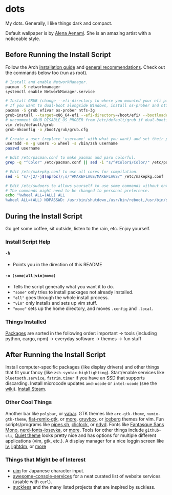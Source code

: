 # dots
 My dots. Generally, I like things dark and compact.

Default wallpaper is by [Alena Aenami](https://www.artstation.com/aenamiart). She is an amazing artist with a noticeable style.

## Before Running the Install Script
Follow the Arch [installation guide](https://wiki.archlinux.org/title/Installation_guide) and [general recommendations](https://wiki.archlinux.org/title/General_recommendations). 
Check out the commands below too (run as root).

```sh
# Install and enable NetworkManager.
pacman -S networkmanager
systemctl enable NetworkManager.service

# Install GRUB (change --efi-directory to where you mounted your efi partition)
# If you want to dual-boot alongside Windows, install os-prober and ntfs-3g
pacman -S grub efivar os-prober ntfs-3g
grub-install --target=x86_64-efi --efi-directory=/boot/efi/ --bootloader-id=GRUB
# uncomment GRUB_DISABLE_OS_PROBER from /etc/default/grub if dual-booting
vim /etc/default/grub
grub-mkconfig -o /boot/grub/grub.cfg

# Create a user (replace 'username' with what you want) and set their password.
useradd -m -g users -G wheel -s /bin/zsh username
passwd username

# Edit /etc/pacman.conf to make pacman and paru colorful.
grep -q "^Color" /etc/pacman.conf || sed -i "s/^#Color$/Color/" /etc/pacman.conf

# Edit /etc/makepkg.conf to use all cores for compilation.
sed -i "s/-j2/-j$(nproc)/;s/^#MAKEFLAGS/MAKEFLAGS/" /etc/makepkg.conf

# Edit /etc/sudoers to allows yourself to use some commands without entering a password. 
# The commands might need to be changed to personal preference.
echo "%wheel ALL=(ALL) ALL
%wheel ALL=(ALL) NOPASSWD: /usr/bin/shutdown,/usr/bin/reboot,/usr/bin/systemctl suspend,/usr/bin/wifi-menu,/usr/bin/mount,/usr/bin/umount,/usr/bin/pacman -Syu,/usr/bin/pacman -Syyu,/usr/bin/systemctl restart NetworkManager,/usr/bin/pacman -Syyu --noconfirm,/usr/bin/loadkeys,/usr/bin/paru" >> /etc/sudoers
```

## During the Install Script
Go get some coffee, sit outside, listen to the rain, etc. Enjoy yourself.

### Install Script Help
#### `-h`
- Points you in the direction of this README
#### `-o (some|all|vim|move)`
- Tells the script generally what you want it to do. 
- `"some"` only tries to install packages not already installed.
- `"all"` goes through the whole install process.
- `"vim"` only installs and sets up vim stuff.
- `"move"` sets up the home directory, and moves `.config` and `.local`.


### Things Installed
[Packages](./pkglist.csv) are sorted in the following order: important → tools (including python, cargo, npm) → everyday software → themes → fun stuff

## After Running the Install Script
Install computer-specific packages (like display drivers) and other things that fit your fancy (like `zsh-syntax-highlighting`). Start/enable services like `bluetooth.service`, `fstrim.timer` if you have an SSD that supports discarding. Install microcode updates `amd-ucode` or `intel-ucode` (see the [wiki](https://wiki.archlinux.org/title/microcode)). [Install Steam](https://wiki.archlinux.org/title/steam).

### Other Cool Things
Another bar like `polybar`, or [yabar](https://github.com/geommer/yabar).
GTK themes like `arc-gtk-theme`, `numix-gtk-theme`, [flat-remix-gtk](https://github.com/daniruiz/Flat-Remix-GTK), or [more](https://wiki.archlinux.org/title/GTK). 
[gruvbox](https://github.com/morhetz/gruvbox), or [iceberg](https://github.com/cocopon/iceberg.vim) themes for vim. 
Fun scripts/programs like [pipes.sh](https://github.com/pipeseroni/pipes.sh), [cliclock](https://github.com/clyde80/cliclock), or [ndvd](https://github.com/lennypeers/ndvd).
Fonts like [Fantasque Sans Mono](https://github.com/belluzj/fantasque-sans), [nerd-fonts-iosevka](https://github.com/ryanoasis/nerd-fonts/tree/master/patched-fonts/Iosevka), or [more](https://wiki.archlinux.org/title/fonts).
Tools for other things include `github-cli`, 
[Quiet theme](https://github.com/QuietTheme) looks pretty nice and has options for multiple different applications (vim, gtk, etc.).
A display manager for a nice loggin screen like [ly](https://github.com/nullgemm/ly), [lightdm](https://github.com/CanonicalLtd/lightdm/), or [more](https://wiki.archlinux.org/title/Display_manager)

### Things that Might be of Interest
- [uim](https://wiki.archlinux.org/title/Input_Japanese_using_uim) for Japanese character input.
- [awesome-console-services](https://github.com/chubin/awesome-console-services) for a neat curated list of website services (usable with `curl`).
- [suckless](https://suckless.org/) and the many listed projects that are inspired by suckless.
